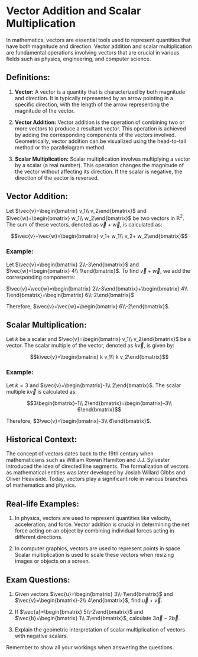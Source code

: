 # Vector Addition and Scalar Multiplication

In mathematics, vectors are essential tools used to represent quantities that have both magnitude and direction. Vector addition and scalar multiplication are fundamental operations involving vectors that are crucial in various fields such as physics, engineering, and computer science.

## Definitions:

1. **Vector:** A vector is a quantity that is characterized by both magnitude and direction. It is typically represented by an arrow pointing in a specific direction, with the length of the arrow representing the magnitude of the vector.

2. **Vector Addition:** Vector addition is the operation of combining two or more vectors to produce a resultant vector. This operation is achieved by adding the corresponding components of the vectors involved. Geometrically, vector addition can be visualized using the head-to-tail method or the parallelogram method.

3. **Scalar Multiplication:** Scalar multiplication involves multiplying a vector by a scalar (a real number). This operation changes the magnitude of the vector without affecting its direction. If the scalar is negative, the direction of the vector is reversed.

## Vector Addition:

Let $\vec{v}=\begin{bmatrix} v_1\\ v_2\end{bmatrix}$ and $\vec{w}=\begin{bmatrix} w_1\\ w_2\end{bmatrix}$ be two vectors in $\mathbb{R}^2$. The sum of these vectors, denoted as $\vec{v}+\vec{w}$, is calculated as:

$$\vec{v}+\vec{w}=\begin{bmatrix} v_1+ w_1\\ v_2+ w_2\end{bmatrix}$$

### Example:
Let $\vec{v}=\begin{bmatrix} 2\\-3\end{bmatrix}$ and $\vec{w}=\begin{bmatrix} 4\\ 1\end{bmatrix}$. To find $\vec{v}+\vec{w}$, we add the corresponding components:

$\vec{v}+\vec{w}=\begin{bmatrix} 2\\-3\end{bmatrix}+\begin{bmatrix} 4\\ 1\end{bmatrix}=\begin{bmatrix} 6\\-2\end{bmatrix}$

Therefore, $\vec{v}+\vec{w}=\begin{bmatrix} 6\\-2\end{bmatrix}$.

## Scalar Multiplication:

Let $k$ be a scalar and $\vec{v}=\begin{bmatrix} v_1\\ v_2\end{bmatrix}$ be a vector. The scalar multiple of the vector, denoted as $k\vec{v}$, is given by:

$$k\vec{v}=\begin{bmatrix} k v_1\\ k v_2\end{bmatrix}$$

### Example:
Let $k= 3$ and $\vec{v}=\begin{bmatrix}-1\\ 2\end{bmatrix}$. The scalar multiple $k\vec{v}$ is calculated as:

$$3\begin{bmatrix}-1\\ 2\end{bmatrix}=\begin{bmatrix}-3\\ 6\end{bmatrix}$$

Therefore, $3\vec{v}=\begin{bmatrix}-3\\ 6\end{bmatrix}$.

## Historical Context:

The concept of vectors dates back to the 19th century when mathematicians such as William Rowan Hamilton and J.J. Sylvester introduced the idea of directed line segments. The formalization of vectors as mathematical entities was later developed by Josiah Willard Gibbs and Oliver Heaviside. Today, vectors play a significant role in various branches of mathematics and physics.

## Real-life Examples:

1. In physics, vectors are used to represent quantities like velocity, acceleration, and force. Vector addition is crucial in determining the net force acting on an object by combining individual forces acting in different directions.

2. In computer graphics, vectors are used to represent points in space. Scalar multiplication is used to scale these vectors when resizing images or objects on a screen.

## Exam Questions:

1. Given vectors $\vec{u}=\begin{bmatrix} 3\\-1\end{bmatrix}$ and $\vec{v}=\begin{bmatrix}-2\\ 4\end{bmatrix}$, find $\vec{u}+\vec{v}$.
  
2. If $\vec{a}=\begin{bmatrix} 5\\-2\end{bmatrix}$ and $\vec{b}=\begin{bmatrix} 1\\ 3\end{bmatrix}$, calculate $3\vec{a}- 2\vec{b}$.
  
3. Explain the geometric interpretation of scalar multiplication of vectors with negative scalars.

Remember to show all your workings when answering the questions.